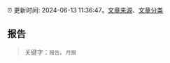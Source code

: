 :alarm_clock: 更新时间: 2024-06-13 11:36:47。[文章来源](/README.md)、[文章分类](/TAGS.md)

## 报告


> 关键字：`报告`、`月报`



